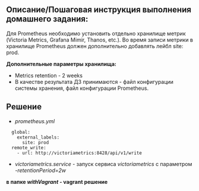 
## Описание/Пошаговая инструкция выполнения домашнего задания:
Для Prometheus необходимо установить отдельно хранилище метрик (Victoria Metrics, Grafana Mimir, Thanos, etc.).
Во время записи метрики в хранилище Prometheus должен дополнительно добавлять лейбл site: prod.

**Дополнительные параметры хранилища:**
* Metrics retention - 2 weeks
* В качестве результата ДЗ принимаются - файл конфигурации системы хранения, файл конфигурации Prometheus.

## Решение
*  *prometheus.yml*
```
  global:
    external_labels:
      site: prod
  remote_write:
    - url: http://victoriametrics:8428/api/v1/write
```    
* *victoriametrics.service* - запуск сервиса *victoriametrics* с параметром *-retentionPeriod=2w*

**в папке *withVagrant* - vagrant решение**